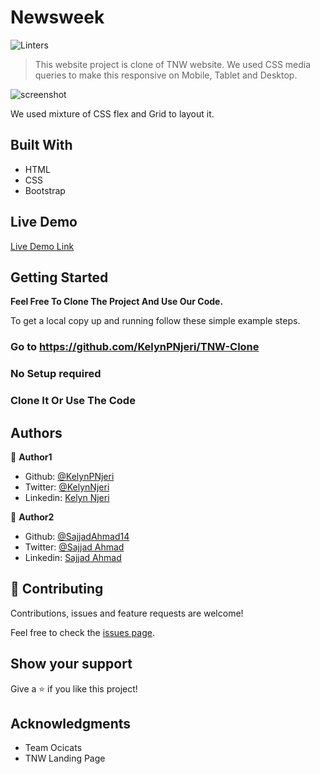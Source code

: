 # Newsweek
![Linters](https://github.com/KelynPNjeri/Newsweek-Clone/workflows/Linters/badge.svg?branch=develop)


> This website project is clone of TNW website. We used CSS media queries to
> make this responsive on Mobile, Tablet and Desktop.

![screenshot](./assets/images/tnw.png)

We used mixture of CSS flex and Grid to layout it.

## Built With
- HTML
- CSS
- Bootstrap

## Live Demo

[Live Demo Link](https://rawcdn.githack.com/KelynPNjeri/TNW-Clone/d2983a6bd16156197434065ab6879615e7f3c351/index.html)

## Getting Started

**Feel Free To Clone The Project And Use Our Code.**

To get a local copy up and running follow these simple example steps.

### Go to https://github.com/KelynPNjeri/TNW-Clone

### No Setup required

### Clone It Or Use The Code

## Authors

👤 **Author1**

- Github: [@KelynPNjeri](https://github.com/KelynPNjeri)
- Twitter: [@KelynNjeri](https://twitter.com/KelynNjeri)
- Linkedin: [Kelyn Njeri](https://www.linkedin.com/in/kelyn-paul)

👤 **Author2**

- Github: [@SajjadAhmad14](https://github.com/SajjadAhmad14)
- Twitter: [@Sajjad Ahmad](https://twitter.com/Sajjad_Ahmad14)
- Linkedin: [Sajjad Ahmad](https://www.linkedin.com/in/sajjad-ahmad-86102117a/)

## 🤝 Contributing

Contributions, issues and feature requests are welcome!

Feel free to check the [issues page](issues/).

## Show your support

Give a ⭐️ if you like this project!

## Acknowledgments

- Team Ocicats
- TNW Landing Page

